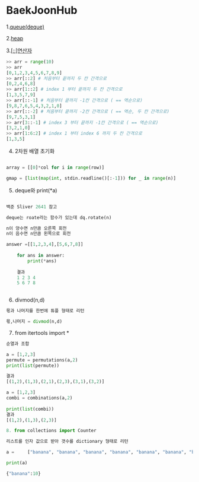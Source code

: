 # BaekJoonHub

1.[queue(deque)](https://www.daleseo.com/python-queue/)


2.[heap](https://www.daleseo.com/python-heapq/)

3.[[::]연산자](https://blog.wonkyunglee.io/3)
~~~python
>> arr = range(10)
>> arr
[0,1,2,3,4,5,6,7,8,9]
>> arr[::2] # 처음부터 끝까지 두 칸 간격으로
[0,2,4,6,8]
>> arr[1::2] # index 1 부터 끝까지 두 칸 간격으로
[1,3,5,7,9]
>> arr[::-1] # 처음부터 끝까지 -1칸 간격으로 ( == 역순으로)
[9,8,7,6,5,4,3,2,1,0]
>> arr[::-2] # 처음부터 끝까지 -2칸 간격으로 ( == 역순, 두 칸 간격으로)
[9,7,5,3,1]
>> arr[3::-1] # index 3 부터 끝까지 -1칸 간격으로 ( == 역순으로)
[3,2,1,0]
>> arr[1:6:2] # index 1 부터 index 6 까지 두 칸 간격으로
[1,3,5]

~~~
4. 2차원 배열 초기화
~~~python

array = [[0]*col for i in range(row)]

gmap = [list(map(int, stdin.readline()[:-1])) for _ in range(n)] 

~~~

5. deque와 print(*a)
~~~python

백준 Sliver 2641 참고

deque는 roate라는 함수가 있는데 dq.rotate(n)

n이 양수면 n만큼 오른쪽 회전
n이 음수면 n만큼 왼쪽으로 회전 

answer =[[1,2,3,4],[5,6,7,8]]
    
    for ans in answer:
        print(*ans)
    
    결과
    1 2 3 4
    5 6 7 8
     
~~~

6. divmod(n,d)
~~~python
몫과 나머지를 한번에 튜플 형태로 리턴

몫,나머지 = divmod(n,d)

~~~

7. from itertools import *
~~~python
순열과 조합

a = [1,2,3]
permute = permutations(a,2)
print(list(permute))

결과
[(1,2),(1,3),(2,1),(2,3),(3,1),(3,2)]

a = [1,2,3]
combi = combinations(a,2)
    
print(list(combi))
결과
[(1,2),(1,3),(2,3)]


~~~

~~~python
8. from collections import Counter

리스트를 인자 값으로 받아 갯수를 dictionary 형태로 리턴

a = 	["banana", "banana", "banana", "banana", "banana", "banana", "banana", "banana", "banana", "banana"]

print(a)

{"banana":10}

~~~

